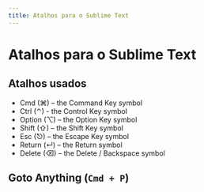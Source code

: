 ```yaml
---
title: Atalhos para o Sublime Text
---
```


Atalhos para o Sublime Text
==========

Atalhos usados
---------

- Cmd (⌘) – the Command Key symbol
- Ctrl (⌃) - the Control Key symbol
- Option (⌥) – the Option Key symbol
- Shift (⇧) – the Shift Key symbol
- Esc (⎋) – the Escape Key symbol
- Return (↵) – the Return symbol
- Delete (⌫) – the Delete / Backspace symbol


Goto Anything (`Cmd + P`)
----------


